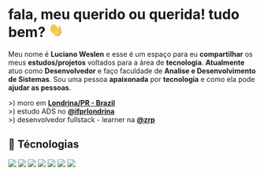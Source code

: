# **fala, meu querido ou querida! tudo bem? <img src="assets/gifs/wave.gif" width="30">**

Meu nome é **Luciano Weslen** e esse é um espaço para eu **compartilhar** os meus **estudos/projetos** voltados para a área de **tecnologia**. **Atualmente** atuo como **Desenvolvedor** e faço faculdade de **Analise e Desenvolvimento de Sistemas**. Sou uma pessoa **apaixonada** por **tecnologia** e como ela pode **ajudar as pessoas**.

&gt;) moro em **[Londrina/PR - Brazil](https://www.google.com/maps/place/Londrina,+PR/@-23.321264,-51.2358034,12z/data=!3m1!4b1!4m5!3m4!1s0x94eb435a57af586d:0x23ac11a5c614f971!8m2!3d-23.3044524!4d-51.1695824)**
<br/>
&gt;) estudo ADS no **[@ifprlondrina](https://londrina.ifpr.edu.br)**
<br/>
&gt;) desenvolvedor fullstack - learner na **[@zrp](https://zrp.com.br)**
<br/>

## 🔧 **Técnologias**

![](https://img.shields.io/badge/Code-Javascript-informational?style=for-the-badge&logo=javascript&logoColor=FA8334&color=FA8334)
![](https://img.shields.io/badge/Code-Python-informational?style=for-the-badge&logo=python&logoColor=FA8334&color=FA8334)
![](https://img.shields.io/badge/Web-HTML5-informational?style=for-the-badge&logo=html5&logoColor=FA8334&color=FA8334)
![](https://img.shields.io/badge/Web-CSS3-informational?style=for-the-badge&logo=css3&logoColor=FA8334&color=FA8334)
![](https://img.shields.io/badge/Frontend-VueJS-informational?style=for-the-badge&logo=vue.js&logoColor=FA8334&color=FA8334)
![](https://img.shields.io/badge/Backend-NodeJS-informational?style=for-the-badge&logo=node.js&logoColor=FA8334&color=FA8334)
![](https://img.shields.io/badge/Database-MongoDB-informational?style=for-the-badge&logo=mongodb&logoColor=FA8334&color=FA8334)
